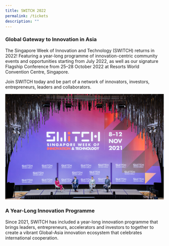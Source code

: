 ```yaml
---
title: SWITCH 2022
permalink: /tickets
description: ""
---
```

### Global Gateway to Innovation in Asia
The Singapore Week of Innovation and Technology (SWITCH) returns in 2022! Featuring a year-long programme of innovation-centric community events and opportunities starting from July 2022, as well as our signature Flagship Conference from 25–28 October 2022 at Resorts World Convention Centre, Singapore. 

Join SWITCH today and be part of a network of innovators, investors, entrepreneurs, leaders and collaborators.

![](/images/SWITCH%202022%20Landing%20Page/SWITCH%202022%20Landing%20Page%20Intro.jpg)

### A Year-Long Innovation Programme 

Since 2021, SWITCH has included a year-long innovation programme that brings leaders, entrepreneurs, accelerators and investors to together to create a vibrant Global-Asia innovation ecosystem that celebrates international cooperation.
